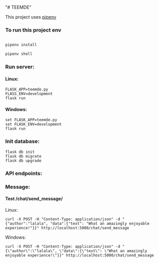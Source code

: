 "# TEEMDE"


This project uses [pipenv](https://github.com/Ihsara/TEEMDE.git)
### To run this project env
```sh

pipenv install

pipenv shell
```

### Run server:
#### Linux:
```shell
FLASK_APP=teemde.py
FLASS_ENV=development
flask run
```
#### Windows:
```shell
set FLASK_APP=teemde.py
set FLASK_ENV=development
flask run
```

### Init database:
```shell
flask db init
flask db migrate
flask db upgrade
```

### API endpoints:

### Message:

#### Test /chat/send_message/
Linux:
```
curl -X POST -H "Content-Type: application/json" -d "{"author":"lalala", "data":{"text": "What an amazingly enjoyable experience!"}}" http://localhost:5000/chat/send_message
```

Windows:
```
curl -X POST -H "Content-Type: application/json" -d "{\"author\":\"lalala\", \"data\":{\"text\": \"What an amazingly enjoyable experience!\"}}" http://localhost:5000/chat/send_message
```
